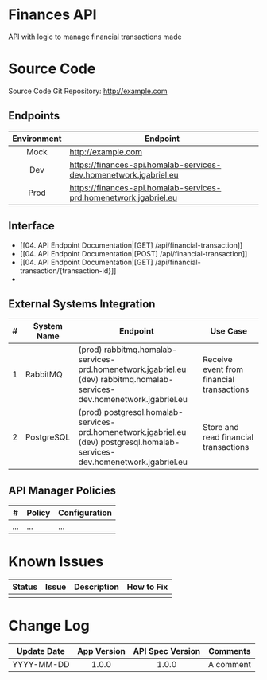 # Finances API
API with logic to manage financial transactions made

# Source Code
Source Code Git Repository: http://example.com

## Endpoints
| Environment | Endpoint           |
| :---------: | ------------------ |
| Mock        | http://example.com |
| Dev         | https://finances-api.homalab-services-dev.homenetwork.jgabriel.eu |
| Prod        | https://finances-api.homalab-services-prd.homenetwork.jgabriel.eu |

## Interface
- [[04. API Endpoint Documentation|[GET]  /api/financial-transaction]]
- [[04. API Endpoint Documentation|[POST] /api/financial-transaction]]
- [[04. API Endpoint Documentation|[GET]  /api/financial-transaction/{transaction-id}]]
- 

## External Systems Integration
|  #  | System Name | Endpoint                                                                                                                         | Use Case                                  |
|:---:| ----------- | -------------------------------------------------------------------------------------------------------------------------------- | ----------------------------------------- |
|  1  | RabbitMQ    | (prod) rabbitmq.homalab-services-prd.homenetwork.jgabriel.eu<br/>(dev) rabbitmq.homalab-services-dev.homenetwork.jgabriel.eu     | Receive event from financial transactions |
|  2  | PostgreSQL  | (prod) postgresql.homalab-services-prd.homenetwork.jgabriel.eu<br/>(dev) postgresql.homalab-services-dev.homenetwork.jgabriel.eu | Store and read financial transactions     |

## API Manager Policies
|  #  | Policy | Configuration |
|:---:| ------ | ------------- |
| ... | ...    | ...           |

# Known Issues

| Status | Issue | Description | How to Fix |
| ------ | ----- | ----------- | ---------- |
|        |       |             |            |

# Change Log

| Update Date | App Version | API Spec Version | Comments  |
|:-----------:|:-----------:|:----------------:| --------- |
| YYYY-MM-DD  |    1.0.0    |      1.0.0       | A comment |

